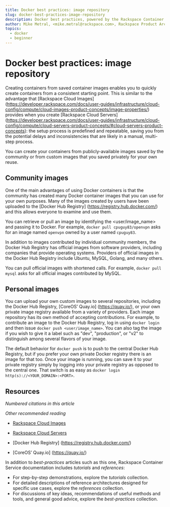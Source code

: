 ```yaml
---
title: Docker best practices: image repository
slug: docker-best-practices-image-repository
description: Docker best practices, powered by the Rackspace Container Service
author: Mike Metral, <mike.metral@rackspace.com>, Rackspace Product Architect
topics:
  - docker
  - beginner
---
```


# Docker best practices: image repository

Creating containers from saved container images enables you to
quickly create containers from a consistent starting point.
This is similar to the advantage that [Rackspace Cloud Images] (https://developer.rackspace.com/docs/user-guides/infrastructure/cloud-config/compute/cloud-images-product-concepts/image-properties/) provides when you
create [Rackspace Cloud Servers] (https://developer.rackspace.com/docs/user-guides/infrastructure/cloud-config/compute/cloud-servers-product-concepts/#cloud-servers-product-concepts): the setup process is predefined
and repeatable,
saving you from the potential delays and inconsistencies that are likely in
a manual, multi-step process.

You can create your containers from publicly-available images saved by the
community or from custom images that you saved privately for your own reuse.

## Community images

One of the main advantages of using Docker containers is that
the community has created
many Docker container images that you can use for your own purposes.
Many of the images created
by users have been uploaded to the [Docker Hub Registry]
(https://registry.hub.docker.com/) and this allows everyone to examine and use
them.

You can retrieve or pull an image by identifying the
<user/image_name> and passing it to Docker. For example, `docker pull
cpuguy83/openvpn` asks for an image named `openvpn`
owned by a user named `cpuguy83`.

In addition to images contributed by individual community members,
the Docker Hub Registry has official images from software providers, including
companies that provide operating systems.
Providers of official images in the Docker Hub Registry include Ubuntu,
MySQL, Golang, and many others.

You can pull official images with shortened calls.
For example, `docker pull mysql` asks for all official images
contributed by MySQL.

## Personal images

You can upload your own custom images to several repositories, including
the Docker Hub Registry,
[CoreOS’ Quay.io] (https://quay.io/), or
your own private image registry available from a variety of providers.
Each image repository has its own method of
accepting contributions.
For example, to contribute an image to
the Docker Hub Registry,
log in using `docker login` and then issue
`docker push <user/image_name>`.
You can also tag the image if you wish to give it a label
such as "dev", "production", or "v2" to distinguish among several flavors
of your image.

The default behavior for `docker push` is to push to the central
Docker Hub Registry, but if you prefer your own private
Docker registry there is an image for that too. Once your image is running,
you can save it to your private registry simply by
logging into your private registry as opposed to the central one. That switch is as
easy as `docker login http(s)://<YOUR_DOMAIN>:<PORT>`.

<a name="resources"></a>
## Resources

*Numbered citations in this article*



*Other recommended reading*

- [Rackspace Cloud Images](https://developer.rackspace.com/docs/user-guides/infrastructure/cloud-config/compute/cloud-images-product-concepts/image-properties/)

- [Rackspace Cloud Servers](https://developer.rackspace.com/docs/user-guides/infrastructure/cloud-config/compute/cloud-servers-product-concepts/#cloud-servers-product-concepts)

- [Docker Hub Registry]
(https://registry.hub.docker.com/)

- [CoreOS’ Quay.io] (https://quay.io/)

In addition to *best-practices* articles such as this one,
Rackspace Container Service documentation includes *tutorials* and *references*:

* For step-by-step demonstrations, explore the *tutorials* collection.
* For detailed descriptions of reference architectures designed
  for specific use cases,
  explore the *references* collection.
* For discussions of key ideas, recommendations of useful methods and tools, and
  general good advice, explore the *best-practices* collection.

